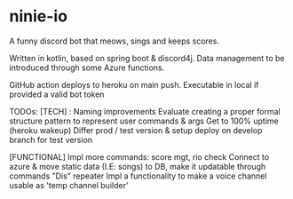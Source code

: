 # ninie-io

A funny discord bot that meows, sings and keeps scores.

Written in kotlin, based on spring boot & discord4j.
Data management to be introduced through some Azure functions.

GitHub action deploys to heroku on main push.
Executable in local if provided a valid bot token

TODOs:
[TECH] :
Naming improvements
Evaluate creating a proper formal structure pattern to represent user commands & args
Get to 100% uptime (heroku wakeup)
Differ prod / test version & setup deploy on develop branch for test version

[FUNCTIONAL]
Impl more commands: score mgt, rio check
Connect to azure & move static data (I.E: songs) to DB, make it updatable through commands
"Dis" repeater
Impl a functionality to make a voice channel usable as 'temp channel builder'


